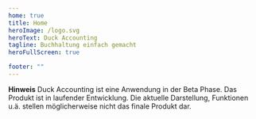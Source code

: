 ```yaml
---
home: true
title: Home
heroImage: /logo.svg
heroText: Duck Accounting
tagline: Buchhaltung einfach gemacht
heroFullScreen: true

footer: ""
---
```


**Hinweis** Duck Accounting ist eine Anwendung in der Beta Phase. Das Produkt ist in laufender Entwicklung. Die aktuelle Darstellung, Funktionen u.ä. stellen möglicherweise nicht das finale Produkt dar.
